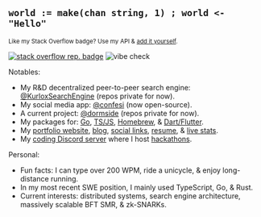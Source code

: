 ## `world := make(chan string, 1) ; world <- "Hello"`

<sub>Like my Stack Overflow badge? Use my API & [add it yourself](https://github.com/mattrltrent/stackoverflow_badge).</sub>

[![stack overflow rep. badge](https://stackoverflow-badge.herokuapp.com/stackoverflow?username=13029516&period=year&mini=true)](https://stackoverflow.com/users/13029516/matthew-trent) ![vibe check](https://github.com/mattrltrent/random_assets/actions/workflows/unit_tests.yml/badge.svg)

Notables:

- My R&D decentralized peer-to-peer search engine: [@KurloxSearchEngine](https://github.com/KurloxSearchEngine) (repos private for now).
- My social media app: [@confesi](https://github.com/confesi) (now open-source).
- A current project: [@dormside](https://github.com/dormside) (repos private for now).
- My packages for: [Go](https://pkg.go.dev/github.com/mattrltrent/jsonencryption), [TS/JS](https://www.npmjs.com/~mattrltrent), [Homebrew](https://github.com/mattrltrent/homebrew-tap/tree/main/Formula), & [Dart/Flutter](https://pub.dev/publishers/matthewtrent.me/packages).
- My [portfolio website](https://matthewtrent.me), [blog](https://matthewtrent.me/articles), [social links](https://matthewtrent.me/socials), [resume](https://matthewtrent.me/resume), & [live stats](https://matthewtrent.me/stats).
- My [coding Discord server](https://discord.gg/cWHnQFSfMy) where I host [hackathons](https://matthewtrent.me/series/covehack).

Personal:
  
- Fun facts: I can type over 200 WPM, ride a unicycle, & enjoy long-distance running.
- In my most recent SWE position, I mainly used TypeScript, Go, & Rust.
- Current interests: distributed systems, search engine architecture, massively scalable BFT SMR, & zk-SNARKs.
